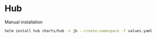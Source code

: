 # Hub

Manual installation

```bash
helm install hub charts/hub -n jb --create-namespace -f values.yaml
```
